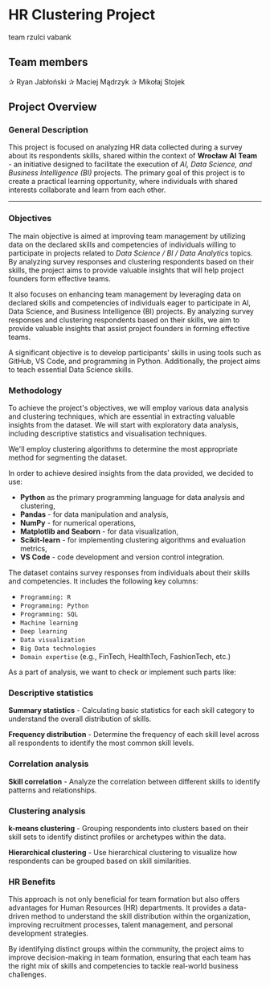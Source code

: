 # HR Clustering Project
team rzulci vabank

## Team members
✰ Ryan Jabłoński
✰ Maciej Mądrzyk
✰ Mikołaj Stojek

## Project Overview

### General Description

This project is focused on analyzing HR data collected during a survey about its respondents skills, shared within the context of **Wrocław AI Team** - an initiative designed to facilitate the execution of *AI, Data Science, and Business Intelligence (BI)* projects. The primary goal of this project is to create a practical learning opportunity, where individuals with shared interests collaborate and learn from each other.

---
### Objectives

The main objective is aimed at improving team management by utilizing data on the declared skills and competencies of individuals willing to participate in projects related to *Data Science / BI / Data Analytics* topics. By analyzing survey responses and clustering respondents based on their skills, the project aims to provide valuable insights that will help project founders form effective teams.

It also focuses on enhancing team management by leveraging data on declared skills and competencies of individuals eager to participate in AI, Data Science, and Business Intelligence (BI) projects. By analyzing survey responses and clustering respondents based on their skills, we aim to provide valuable insights that assist project founders in forming effective teams.

A significant objective is to develop participants' skills in using tools such as GitHub, VS Code, and programming in Python. Additionally, the project aims to teach essential Data Science skills.

### Methodology

To achieve the project's objectives, we will employ various data analysis and clustering techniques, which are essential in extracting valuable insights from the dataset.
We will start with exploratory data analysis, including descriptive statistics and visualisation techniques.

We'll employ clustering algorithms to determine the most appropriate method for segmenting the dataset.

In order to achieve desired insights from the data provided, we decided to use:
- **Python** as the primary programming language for data analysis and clustering,
- **Pandas** - for data manipulation and analysis,
- **NumPy** - for numerical operations,
- **Matplotlib and Seaborn** - for data visualization,
- **Scikit-learn** - for implementing clustering algorithms and evaluation metrics,
- **VS Code** - code development and version control integration.

The dataset contains survey responses from individuals about their skills and competencies. It includes the following key columns:
- `Programming: R`
- `Programming: Python`
- `Programming: SQL`
- `Machine learning`
- `Deep learning`
- `Data visualization`
- `Big Data technologies`
- `Domain expertise` (e.g., FinTech, HealthTech, FashionTech, etc.)

As a part of analysis, we want to check or implement such parts like:

### Descriptive statistics

**Summary statistics** - Calculating basic statistics for each skill category to understand the overall distribution of skills.

**Frequency distribution** - Determine the frequency of each skill level across all respondents to identify the most common skill levels.
### Correlation analysis

**Skill correlation** - Analyze the correlation between different skills to identify patterns and relationships.

### Clustering analysis
**k-means clustering** - Grouping respondents into clusters based on their skill sets to identify distinct profiles or archetypes within the data.

**Hierarchical clustering** - Use hierarchical clustering to visualize how respondents can be grouped based on skill similarities.

### HR Benefits

This approach is not only beneficial for team formation but also offers advantages for Human Resources (HR) departments. It provides a data-driven method to understand the skill distribution within the organization, improving recruitment processes, talent management, and personal development strategies.

By identifying distinct groups within the community, the project aims to improve decision-making in team formation, ensuring that each team has the right mix of skills and competencies to tackle real-world business challenges.